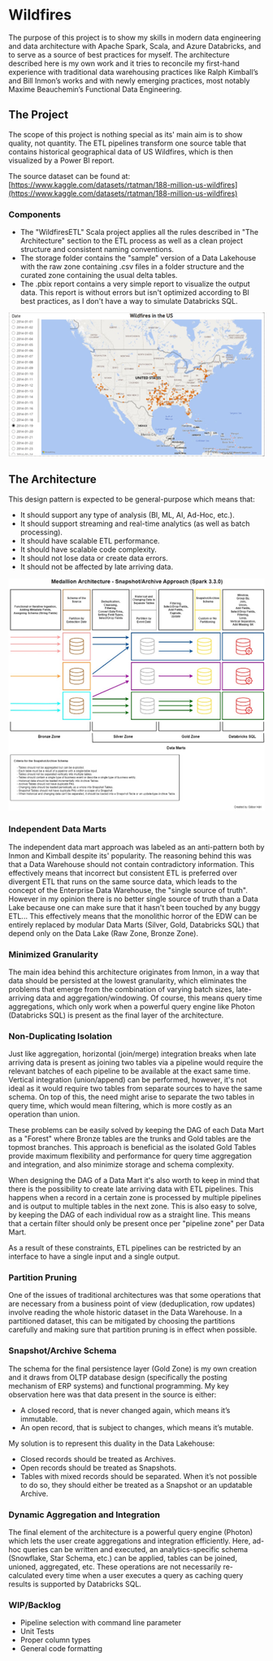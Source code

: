 # Wildfires

The purpose of this project is to show my skills in modern data engineering and data architecture with Apache Spark, Scala, and Azure Databricks, and to serve as a source of best practices for myself. The architecture described here is my own work and it tries to reconcile my first-hand experience with traditional data warehousing practices like Ralph Kimball’s and Bill Inmon’s works and with newly emerging practices, most notably Maxime Beauchemin’s Functional Data Engineering.

## The Project
The scope of this project is nothing special as its' main aim is to show quality, not quantity. The ETL pipelines transform one source table that contains historical geographical data of US Wildfires, which is then visualized by a Power BI report.

The source dataset can be found at:
[https://www.kaggle.com/datasets/rtatman/188-million-us-wildfires](https://www.kaggle.com/datasets/rtatman/188-million-us-wildfires)
### Components
 - The "WildfiresETL" Scala project applies all the rules described in "The Architecture" section to the ETL process as well as a clean project structure and consistent naming conventions. 
 - The storage folder contains the "sample" version of a Data Lakehouse with the raw zone containing .csv files in a folder structure and the curated zone containing the usual delta tables.
 - The .pbix report contains a very simple report to visualize the output data. This report is without errors but isn't optimized according to BI best practices, as I don't have a way to simulate Databricks SQL.
 
![alt text](https://github.com/harigabor96/Wildfires/blob/main/resources/FireTimeTravel.PNG?raw=true)

## The Architecture
This design pattern is expected to be general-purpose which means that:
- It should support any type of analysis (BI, ML, AI, Ad-Hoc, etc.).
- It should support streaming and real-time analytics (as well as batch processing).
- It should have scalable ETL performance.
- It should have scalable code complexity.
- It should not lose data or create data errors.
- It should not be affected by late arriving data.

![alt text](https://github.com/harigabor96/Wildfires/blob/main/resources/Architecture.jpg?raw=true)

### Independent Data Marts
The independent data mart approach was labeled as an anti-pattern both by Inmon and Kimball despite its' popularity. The reasoning behind this was that a Data Warehouse should not contain contradictory information. This effectively means that incorrect but consistent ETL is preferred over divergent ETL that runs on the same source data, which leads to the concept of the Enterprise Data Warehouse, the "single source of truth". However in my opinion there is no better single source of truth than a Data Lake because one can make sure that it hasn't been touched by any buggy ETL... This effectively means that the monolithic horror of the EDW can be entirely replaced by modular Data Marts (Silver, Gold, Databricks SQL) that depend only on the Data Lake (Raw Zone, Bronze Zone).

### Minimized Granularity
The main idea behind this architecture originates from Inmon, in a way that data should be persisted at the lowest granularity, which eliminates the problems that emerge from the combination of varying batch sizes, late-arriving data and aggregation/windowing. Of course, this means query time aggregations, which only work when a powerful query engine like Photon (Databricks SQL) is present as the final layer of the architecture.

### Non-Duplicating Isolation
Just like aggregation, horizontal (join/merge) integration breaks when late arriving data is present as joining two tables via a pipeline would require the relevant batches of each pipeline to be available at the exact same time. Vertical integration (union/append) can be performed, however, it's not ideal as it would require two tables from separate sources to have the same schema. On top of this, the need might arise to separate the two tables in query time, which would mean filtering, which is more costly as an operation than union.

These problems can be easily solved by keeping the DAG of each Data Mart as a "Forest" where Bronze tables are the trunks and Gold tables are the topmost branches. This approach is beneficial as the isolated Gold Tables provide maximum flexibility and performance for query time aggregation and integration, and also minimize storage and schema complexity.

When designing the DAG of a Data Mart it's also worth to keep in mind that there is the possibility to create late arriving data with ETL pipelines. This happens when a record in a certain zone is processed by multiple pipelines and is output to multiple tables in the next zone. This is also easy to solve, by keeping the DAG of each individual row as a straight line. This means that a certain filter should only be present once per "pipeline zone" per Data Mart.

As a result of these constraints, ETL pipelines can be restricted by an interface to have a single input and a single output.

### Partition Pruning
One of the issues of traditional architectures was that some operations that are necessary from a business point of view (deduplication, row updates) involve reading the whole historic dataset in the Data Warehouse. In a partitioned dataset, this can be mitigated by choosing the partitions carefully and making sure that partition pruning is in effect when possible.

### Snapshot/Archive Schema
The schema for the final persistence layer (Gold Zone) is my own creation and it draws from OLTP database design (specifically the posting mechanism of ERP systems) and functional programming. My key observation here was that data present in the source is either:
- A closed record, that is never changed again, which means it’s immutable.
-	An open record, that is subject to changes, which means it’s mutable.

My solution is to represent this duality in the Data Lakehouse:
-	Closed records should be treated as Archives.
-	Open records should be treated as Snapshots.
-	Tables with mixed records should be separated. When it’s not possible to do so, they should either be treated as a Snapshot or an updatable Archive.

### Dynamic Aggregation and Integration
The final element of the architecture is a powerful query engine (Photon) which lets the user create aggregations and integration efficiently. Here, ad-hoc queries can be written and executed, an analytics-specific schema (Snowflake, Star Schema, etc.) can be applied, tables can be joined, unioned, aggregated, etc. These operations are not necessarily re-calculated every time when a user executes a query as caching query results is supported by Databricks SQL.

### WIP/Backlog
 - Pipeline selection with command line parameter
 - Unit Tests
 - Proper column types
 - General code formatting
